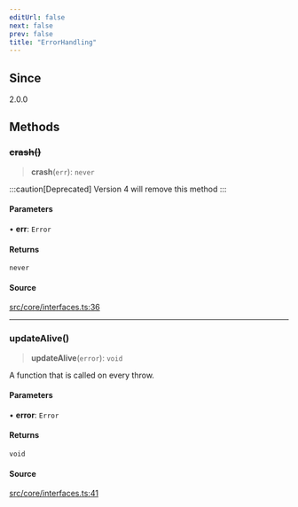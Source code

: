 ```yaml
---
editUrl: false
next: false
prev: false
title: "ErrorHandling"
---
```


## Since

2.0.0

## Methods

### ~~crash()~~

> **crash**(`err`): `never`

:::caution[Deprecated]
Version 4 will remove this method
:::

#### Parameters

• **err**: `Error`

#### Returns

`never`

#### Source

[src/core/interfaces.ts:36](https://github.com/sern-handler/handler/blob/7c8e39defbafdd6312a04a2d30750d647a3ab22b/src/core/interfaces.ts#L36)

***

### updateAlive()

> **updateAlive**(`error`): `void`

A function that is called on every throw.

#### Parameters

• **error**: `Error`

#### Returns

`void`

#### Source

[src/core/interfaces.ts:41](https://github.com/sern-handler/handler/blob/7c8e39defbafdd6312a04a2d30750d647a3ab22b/src/core/interfaces.ts#L41)
